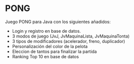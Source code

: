 # PONG
Juego PONG para Java con los siguientes añadidos:
* Login y registro en base de datos.
* 3 modos de juego (JvJ, JvMaquinaLista, JvMaquinaTonta)
* 3 tipos de modificadores (acelerador, freno, duplicador)
* Personalización del color de la pelota
* Eleccion de tantos para finalizar la partida
* Ranking Top 10 en base de datos
